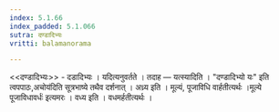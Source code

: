 ```yaml
---
index: 5.1.66
index_padded: 5.1.066
sutra: दण्डादिभ्यः
vritti: balamanorama

---
```

<<दण्डादिभ्यः>> - दडादिभ्यः । यदित्यनुवर्तते । तदाह — यत्स्यादिति । "दण्डादिभ्यो यः" इति त्वपपाठः,अचोय॑दिति सूत्रभाष्ये तथैव दर्शनात् । अध्र्य इति । मूल्यं, पूजाविधि वार्हतीत्यर्थः ।मूल्ये पूजाविधावर्धः॑ इत्यमरः । वध्य इति । वधमर्हतीत्यर्थः । 